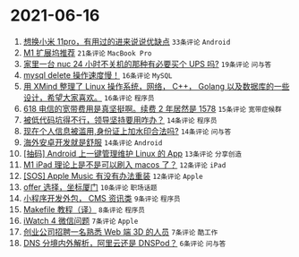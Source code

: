 # 2021-06-16

1. [想换小米 11pro，有用过的进来说说优缺点](https://www.v2ex.com/t/783663) `33条评论` `Android`
1. [M1 扩展坞推荐](https://www.v2ex.com/t/783638) `21条评论` `MacBook Pro`
1. [家里一台 nuc 24 小时不关机的那种有必要买个 UPS 吗?](https://www.v2ex.com/t/783637) `19条评论` `问与答`
1. [mysql delete 操作速度慢！](https://www.v2ex.com/t/783664) `16条评论` `MySQL`
1. [用 XMind 整理了 Linux 操作系统，网络， C++， Golang 以及数据库的一些设计，希望大家喜欢。](https://www.v2ex.com/t/783649) `16条评论` `程序员`
1. [618 电信的宽带费用是真坚挺啊。续费 2 年居然是 1578](https://www.v2ex.com/t/783680) `15条评论` `宽带症候群`
1. [被低代码坑得不行，领导坚持要用咋办？](https://www.v2ex.com/t/783675) `14条评论` `程序员`
1. [现在个人信息被滥用,身份证上加水印合法吗?](https://www.v2ex.com/t/783639) `14条评论` `问与答`
1. [海外安卓开发就是舒服](https://www.v2ex.com/t/783635) `14条评论` `Android`
1. [[抽码] Android 上一键管理维护 Linux 的 App](https://www.v2ex.com/t/783655) `13条评论` `分享创造`
1. [M1 iPad 理论上是不是可以刷入 macos 了？](https://www.v2ex.com/t/783673) `12条评论` `iPad`
1. [[SOS] Apple Music 有没有办法重装](https://www.v2ex.com/t/783630) `12条评论` `Apple`
1. [offer 选择，坐标厦门](https://www.v2ex.com/t/783631) `10条评论` `职场话题`
1. [小程序开发外包， CMS 资讯类](https://www.v2ex.com/t/783636) `9条评论` `程序员`
1. [Makefile 教程（译）](https://www.v2ex.com/t/783648) `8条评论` `程序员`
1. [iWatch 4 微信问题](https://www.v2ex.com/t/783660) `7条评论` `Apple`
1. [创业公司招聘一名熟悉 Web 端 3D 的人员](https://www.v2ex.com/t/783632) `7条评论` `酷工作`
1. [DNS 分境内外解析，阿里云还是 DNSPod？](https://www.v2ex.com/t/783653) `6条评论` `问与答`
